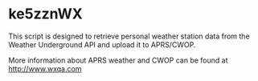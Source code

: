 # ke5zznWX
This script is designed to retrieve personal weather station data from the Weather Underground API and upload it to APRS/CWOP.

More information about APRS weather and CWOP can be found at http://www.wxqa.com
